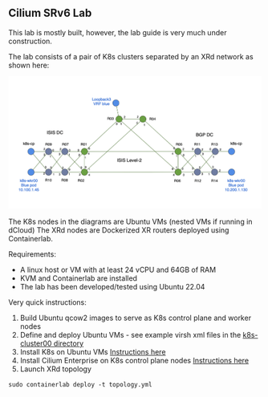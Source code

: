## Cilium SRv6 Lab

This lab is mostly built, however, the lab guide is very much under construction.

The lab consists of a pair of K8s clusters separated by an XRd network as shown here:

![Topology](./topology-diagram.png)

The K8s nodes in the diagrams are Ubuntu VMs (nested VMs if running in dCloud)
The XRd nodes are Dockerized XR routers deployed using Containerlab.

Requirements:

- A linux host or VM with at least 24 vCPU and 64GB of RAM
- KVM and Containerlab are installed
- The lab has been developed/tested using Ubuntu 22.04


Very quick instructions:

1. Build Ubuntu qcow2 images to serve as K8s control plane and worker nodes
2. Define and deploy Ubuntu VMs - see example virsh xml files in the [k8s-cluster00 directory](./k8s-cluster00/hosts/)
3. Install K8s on Ubuntu VMs [Instructions here](./k8s-install.md)
4. Install Cilium Enterprise on K8s control plane nodes [Instructions here](./Lab-Guide-old-part2.md)
5. Launch XRd topology
```
sudo containerlab deploy -t topology.yml
```

